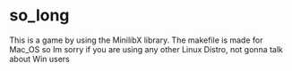 # so_long

This is a game by using the MinilibX library. The makefile is made for Mac_OS so Im sorry if you are using any other Linux Distro, not gonna talk about Win users
